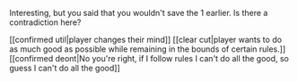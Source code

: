 Interesting, but you said that you wouldn't save the 1 earlier. Is there a contradiction here?

[[confirmed util|player changes their mind]]
[[clear cut|player wants to do as much good as possible while remaining in the bounds of certain rules.]]
[[confirmed deont|No you're right, if I follow rules I can't do all the good, so guess I can't do all the good]]
